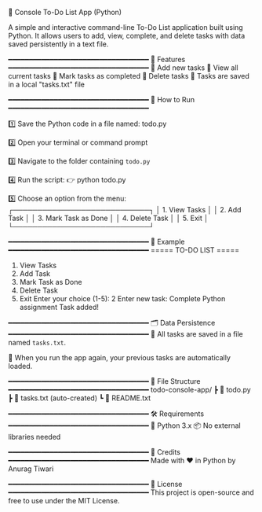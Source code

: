 📝 Console To-Do List App (Python)

A simple and interactive command-line To-Do List application built using Python. 
It allows users to add, view, complete, and delete tasks with data saved persistently in a text file.

━━━━━━━━━━━━━━━━━━━━━━━━━━━━━━━━━━
📌 Features
━━━━━━━━━━━━━━━━━━━━━━━━━━━━━━━━━━
🔹 Add new tasks
🔹 View all current tasks
🔹 Mark tasks as completed
🔹 Delete tasks
🔹 Tasks are saved in a local "tasks.txt" file

━━━━━━━━━━━━━━━━━━━━━━━━━━━━━━━━━━
🚀 How to Run
━━━━━━━━━━━━━━━━━━━━━━━━━━━━━━━━━━

1️⃣ Save the Python code in a file named: todo.py

2️⃣ Open your terminal or command prompt

3️⃣ Navigate to the folder containing `todo.py`

4️⃣ Run the script:
    👉 python todo.py

5️⃣ Choose an option from the menu:
   ┌────────────────────────────┐
   │ 1. View Tasks              │
   │ 2. Add Task                │
   │ 3. Mark Task as Done       │
   │ 4. Delete Task             │
   │ 5. Exit                    │
   └────────────────────────────┘

━━━━━━━━━━━━━━━━━━━━━━━━━━━━━━━━━━
🧪 Example
━━━━━━━━━━━━━━━━━━━━━━━━━━━━━━━━━━
===== TO-DO LIST =====
1. View Tasks
2. Add Task
3. Mark Task as Done
4. Delete Task
5. Exit
Enter your choice (1-5): 2
Enter new task: Complete Python assignment
Task added!

━━━━━━━━━━━━━━━━━━━━━━━━━━━━━━━━━━
🗂 Data Persistence
━━━━━━━━━━━━━━━━━━━━━━━━━━━━━━━━━━
📁 All tasks are saved in a file named `tasks.txt`.

🔁 When you run the app again, your previous tasks are automatically loaded.

━━━━━━━━━━━━━━━━━━━━━━━━━━━━━━━━━━
📁 File Structure
━━━━━━━━━━━━━━━━━━━━━━━━━━━━━━━━━━
todo-console-app/
 ┣ 📄 todo.py
 ┣ 📄 tasks.txt      (auto-created)
 ┗ 📄 README.txt

━━━━━━━━━━━━━━━━━━━━━━━━━━━━━━━━━━
🛠️ Requirements
━━━━━━━━━━━━━━━━━━━━━━━━━━━━━━━━━━
🐍 Python 3.x
📦 No external libraries needed

━━━━━━━━━━━━━━━━━━━━━━━━━━━━━━━━━━
🙌 Credits
━━━━━━━━━━━━━━━━━━━━━━━━━━━━━━━━━━
Made with ❤️ in Python by Anurag Tiwari

━━━━━━━━━━━━━━━━━━━━━━━━━━━━━━━━━━
📃 License
━━━━━━━━━━━━━━━━━━━━━━━━━━━━━━━━━━
This project is open-source and free to use under the MIT License.
